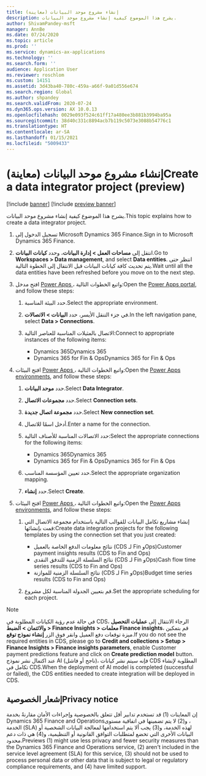 ```yaml
---
title: إنشاء مشروع موحد البيانات (معاينة)
description: يشرح هذا الموضوع كيفية إنشاء مشروع موحد البيانات.
author: ShivamPandey-msft
manager: AnnBe
ms.date: 07/24/2020
ms.topic: article
ms.prod: ''
ms.service: dynamics-ax-applications
ms.technology: ''
ms.search.form: ''
audience: Application User
ms.reviewer: roschlom
ms.custom: 14151
ms.assetid: 3d43ba40-780c-459a-a66f-9a01d556e674
ms.search.region: Global
ms.author: shpandey
ms.search.validFrom: 2020-07-24
ms.dyn365.ops.version: AX 10.0.13
ms.openlocfilehash: 0029e093f524c61ff17a480ee3b881b3994ba95a
ms.sourcegitcommit: 38d40c331c8894acb7b119c5073e3088b54776c1
ms.translationtype: HT
ms.contentlocale: ar-SA
ms.lasthandoff: 01/15/2021
ms.locfileid: "5009433"
---
```

# <a name="create-a-data-integrator-project-preview"></a><span data-ttu-id="5256f-103">إنشاء مشروع موحد البيانات (معاينة)</span><span class="sxs-lookup"><span data-stu-id="5256f-103">Create a data integrator project (preview)</span></span>

[!include [banner](../includes/banner.md)]
[!include [preview banner](../includes/preview-banner.md)]

<span data-ttu-id="5256f-104">يشرح هذا الموضوع كيفية إنشاء مشروع موحد البيانات.</span><span class="sxs-lookup"><span data-stu-id="5256f-104">This topic explains how to create a data integrator project.</span></span>

1. <span data-ttu-id="5256f-105">تسجيل الدخول إلى Microsoft Dynamics 365 Finance.</span><span class="sxs-lookup"><span data-stu-id="5256f-105">Sign in to Microsoft Dynamics 365 Finance.</span></span>
2. <span data-ttu-id="5256f-106">انتقل إلى **مساحات العمل \> إدارة البيانات**، وحدد **كيانات البيانات**.</span><span class="sxs-lookup"><span data-stu-id="5256f-106">Go to **Workspaces \> Data management**, and select **Data entities**.</span></span> <span data-ttu-id="5256f-107">انتظر حتى يتم تحديث كافة كيانات البيانات قبل الانتقال إلى الخطوة التالية.</span><span class="sxs-lookup"><span data-stu-id="5256f-107">Wait until all the data entities have been refreshed before you move on to the next step.</span></span>
3. <span data-ttu-id="5256f-108">افتح مدخل [Power Apps ](https://make.powerapps.com/)، واتبع الخطوات التالية:</span><span class="sxs-lookup"><span data-stu-id="5256f-108">Open the [Power Apps portal](https://make.powerapps.com/), and follow these steps:</span></span>

    1. <span data-ttu-id="5256f-109">حدد البيئة المناسبة.</span><span class="sxs-lookup"><span data-stu-id="5256f-109">Select the appropriate environment.</span></span>
    2. <span data-ttu-id="5256f-110">في جزء التنقل الأيسر، حدد **البيانات \> الاتصالات**.</span><span class="sxs-lookup"><span data-stu-id="5256f-110">In the left navigation pane, select **Data \> Connections**.</span></span>
    3. <span data-ttu-id="5256f-111">الاتصال بالمثيلات المناسبة للعناصر التالية:</span><span class="sxs-lookup"><span data-stu-id="5256f-111">Connect to appropriate instances of the following items:</span></span>

        - <span data-ttu-id="5256f-112">Dynamics 365</span><span class="sxs-lookup"><span data-stu-id="5256f-112">Dynamics 365</span></span>
        - <span data-ttu-id="5256f-113">Dynamics 365 for Fin & Ops</span><span class="sxs-lookup"><span data-stu-id="5256f-113">Dynamics 365 for Fin & Ops</span></span>

4. <span data-ttu-id="5256f-114">افتح البيئات [Power Apps ](https://admin.powerapps.com/environments)، واتبع الخطوات التالية:</span><span class="sxs-lookup"><span data-stu-id="5256f-114">Open the [Power Apps environments](https://admin.powerapps.com/environments), and follow these steps:</span></span>

    1. <span data-ttu-id="5256f-115">حدد **موحد البيانات**.</span><span class="sxs-lookup"><span data-stu-id="5256f-115">Select **Data Integrator**.</span></span>
    2. <span data-ttu-id="5256f-116">حدد **مجموعات الاتصال**.</span><span class="sxs-lookup"><span data-stu-id="5256f-116">Select **Connection sets**.</span></span>
    3. <span data-ttu-id="5256f-117">حدد **مجموعة اتصال جديدة**.</span><span class="sxs-lookup"><span data-stu-id="5256f-117">Select **New connection set**.</span></span>
    4. <span data-ttu-id="5256f-118">أدخل اسمًا للاتصال.</span><span class="sxs-lookup"><span data-stu-id="5256f-118">Enter a name for the connection.</span></span>
    5. <span data-ttu-id="5256f-119">حدد الاتصالات المناسبة للأصناف التالية:</span><span class="sxs-lookup"><span data-stu-id="5256f-119">Select the appropriate connections for the following items:</span></span>

        - <span data-ttu-id="5256f-120">Dynamics 365</span><span class="sxs-lookup"><span data-stu-id="5256f-120">Dynamics 365</span></span>
        - <span data-ttu-id="5256f-121">Dynamics 365 for Fin & Ops</span><span class="sxs-lookup"><span data-stu-id="5256f-121">Dynamics 365 for Fin & Ops</span></span>

    6. <span data-ttu-id="5256f-122">حدد تعيين المؤسسة المناسب.</span><span class="sxs-lookup"><span data-stu-id="5256f-122">Select the appropriate organization mapping.</span></span>
    7. <span data-ttu-id="5256f-123">حدد **إنشاء**.</span><span class="sxs-lookup"><span data-stu-id="5256f-123">Select **Create**.</span></span>

5. <span data-ttu-id="5256f-124">افتح البيئات [Power Apps ](https://admin.powerapps.com/environments)، واتبع الخطوات التالية:</span><span class="sxs-lookup"><span data-stu-id="5256f-124">Open the [Power Apps environments](https://admin.powerapps.com/environments), and follow these steps:</span></span>  

    1. <span data-ttu-id="5256f-125">إنشاء مشاريع تكامل البيانات للقوالب التالية باستخدام مجموعة الاتصال التي قمت بإنشائها:</span><span class="sxs-lookup"><span data-stu-id="5256f-125">Create data integration projects for the following templates by using the connection set that you just created:</span></span>

        - <span data-ttu-id="5256f-126">نتائج معلومات الدفع الخاصة بالعميل (CDS لـ Fin وOps)</span><span class="sxs-lookup"><span data-stu-id="5256f-126">Customer payment insights results (CDS to Fin and Ops)</span></span>
        - <span data-ttu-id="5256f-127">نتائج السلسلة الزمنية للتدفق النقدي (CDS لـ Fin وOps)</span><span class="sxs-lookup"><span data-stu-id="5256f-127">Cash flow time series results (CDS to Fin and Ops)</span></span>
        - <span data-ttu-id="5256f-128">نتائج السلسلة الزمنية للموازنة (CDS لـ Fin وOps)</span><span class="sxs-lookup"><span data-stu-id="5256f-128">Budget time series results (CDS to Fin and Ops)</span></span>

    2. <span data-ttu-id="5256f-129">قم بتعيين الجدولة المناسبة لكل مشروع.</span><span class="sxs-lookup"><span data-stu-id="5256f-129">Set the appropriate scheduling for each project.</span></span>

> [!NOTE]
> <span data-ttu-id="5256f-130">في حالة عدم رؤية الكيانات المطلوبة في CDS، الرجاء الانتقال إلى **عمليات التحصيل والائتمان > الضبط > Finance Insights > معلمات Finance insights**، قم بتمكين ميزة توقعات دفع العميل وانقر فوق الزر **إنشاء نموذج توقع**.</span><span class="sxs-lookup"><span data-stu-id="5256f-130">If you do not see the required entities in CDS, please go to **Credit and collections > Setup > Finance Insights > Finance insights parameters**, enable Customer payment predictions feature and click on **Create prediction model** button.</span></span> <span data-ttu-id="5256f-131">عند اكتمال نشر نموذج AI (ناجح أو فاشل)، فإنه سيتم نشر كيانات CDS المطلوبة لإنشاء تكامل في CDS.</span><span class="sxs-lookup"><span data-stu-id="5256f-131">When the deployment of AI model is completed (successful or failed), the CDS entities needed to create integration will be deployed in CDS.</span></span>

## <a name="privacy-notice"></a><span data-ttu-id="5256f-132">إشعار الخصوصية</span><span class="sxs-lookup"><span data-stu-id="5256f-132">Privacy notice</span></span>

<span data-ttu-id="5256f-133">إن المعاينات (1) قد تستخدم تدابير أقل تتعلق بالخصوصية وإجراءات الأمان مقارنةً بخدمة Dynamics 365 Finance and Operations‏، و(2) لا يتم تضمينها في اتفاقية مستوى الخدمة (SLA) لهذه الخدمة، و(3) يجب ألا يتم استخدامها لمعالجة البيانات الشخصية أو البيانات الأخرى التي تخضع لمتطلبات التوافق القانونية أو التنظيمية، و(4) هي ذات دعم محدود.</span><span class="sxs-lookup"><span data-stu-id="5256f-133">Previews (1) might use less privacy and fewer security measures than the Dynamics 365 Finance and Operations service, (2) aren't included in the service level agreement (SLA) for this service, (3) should not be used to process personal data or other data that is subject to legal or regulatory compliance requirements, and (4) have limited support.</span></span>
